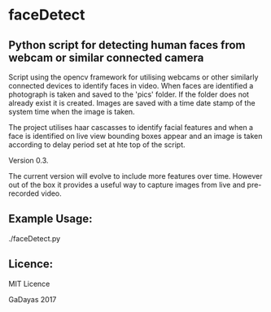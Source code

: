 # faceDetect
## Python script for detecting human faces from webcam or similar connected camera

Script using the opencv framework for utilising webcams or other similarly connected devices to identify faces in video.  When faces are identified a photograph is taken and saved to the 'pics' folder.  If the folder does not already exist it is created.  Images are saved with a time date stamp of the system time when the image is taken.  

The project utilises haar cascasses to identify facial features and when a face is identified on live view bounding boxes appear and an image is taken according to delay period set at hte top of the script.  

Version 0.3.  

The current version will evolve to include more features over time.  However out of the box it provides a useful way to capture images from live and pre-recorded video. 

## Example Usage: 

./faceDetect.py

## Licence:

MIT Licence

GaDayas 2017 
